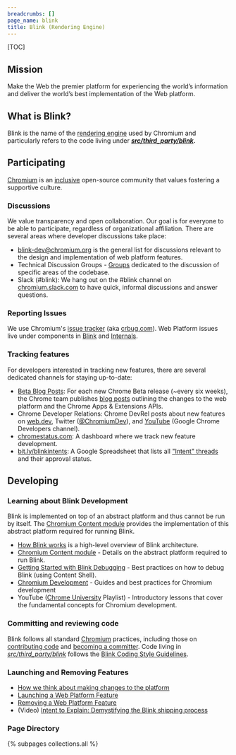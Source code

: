 ```yaml
---
breadcrumbs: []
page_name: blink
title: Blink (Rendering Engine)
---
```


[TOC]

## Mission

Make the Web the premier platform for experiencing the world’s information and
deliver the world’s best implementation of the Web platform.

## What is Blink?

Blink is the name of the [rendering
engine](https://en.wikipedia.org/wiki/Web_browser_engine) used by Chromium and
particularly refers to the code living under
***[src/third_party/blink](https://chromium.googlesource.com/chromium/src/+/HEAD/third_party/blink/).***

## Participating

[Chromium](http://chromium.org) is an
[inclusive](https://chromium.googlesource.com/chromium/src/+/HEAD/CODE_OF_CONDUCT.md)
open-source community that values fostering a supportive culture.

### Discussions

We value transparency and open collaboration. Our goal is for everyone to be
able to participate, regardless of organizational affiliation. There are several
areas where developer discussions take place:

*   [blink-dev@chromium.org](https://groups.google.com/a/chromium.org/group/blink-dev/topics)
            is the general list for discussions relevant to the design and
            implementation of web platform features.
*   Technical Discussion Groups -
            [Groups](/developers/technical-discussion-groups) dedicated to the
            discussion of specific areas of the codebase.
*   Slack (#blink): We hang out on the #blink channel on
            [chromium.slack.com](https://chromium.slack.com) to have quick,
            informal discussions and answer questions.

### Reporting Issues

We use Chromium's [issue
tracker](https://bugs.chromium.org/p/chromium/issues/list) (aka
[crbug.com](http://crbug.com)). Web Platform issues live under components in
[Blink](https://bugs.chromium.org/p/chromium/issues/list?q=component%3Ablink&can=2)
and
[Internals](https://bugs.chromium.org/p/chromium/issues/list?q=component%3Ainternals&can=2).

### Tracking features

For developers interested in tracking new features, there are several dedicated
channels for staying up-to-date:

*   [Beta Blog Posts](https://blog.chromium.org/search/label/beta): For
            each new Chrome Beta release (~every six weeks), the Chrome team
            publishes [blog posts](https://blog.chromium.org/search/label/beta)
            outlining the changes to the web platform and the Chrome Apps &
            Extensions APIs.
*   Chrome Developer Relations: Chrome DevRel posts about new features
            on [web.dev](https://web.dev/), Twitter
            ([@ChromiumDev](https://twitter.com/ChromiumDev)), and
            [YouTube](https://www.youtube.com/user/ChromeDevelopers/) (Google
            Chrome Developers channel).
*   [chromestatus.com](https://www.chromestatus.com/): A dashboard where
            we track new feature development.
*   [bit.ly/blinkintents](https://bit.ly/blinkintents): A Google
            Spreadsheet that lists all ["Intent"
            threads](/blink#TOC-Web-Platform-Changes:-Process) and their
            approval status.

## Developing

### Learning about Blink Development

Blink is implemented on top of an abstract platform and thus cannot be run by
itself. The [Chromium Content module](/developers/content-module) provides the
implementation of this abstract platform required for running Blink.

*   [How Blink
            works](https://docs.google.com/document/d/1aitSOucL0VHZa9Z2vbRJSyAIsAz24kX8LFByQ5xQnUg)
            is a high-level overview of Blink architecture.
*   [Chromium Content module](/developers/content-module) - Details on
            the abstract platform required to run Blink.
*   [Getting Started with Blink
            Debugging](/blink/getting-started-with-blink-debugging) - Best
            practices on how to debug Blink (using Content Shell).
*   [Chromium Development](/developers) - Guides and best practices for
            Chromium development
*   YouTube ([Chrome
            University](https://www.youtube.com/playlist?list=PLNYkxOF6rcICgS7eFJrGDhMBwWtdTgzpx)
            Playlist) - Introductory lessons that cover the fundamental concepts
            for Chromium development.

### Committing and reviewing code

Blink follows all standard [Chromium](/developers) practices, including those on
[contributing
code](https://chromium.googlesource.com/chromium/src/+/HEAD/docs/contributing.md)
and [becoming a committer](/getting-involved/become-a-committer). Code living in
*[src/third_party/blink](https://chromium.googlesource.com/chromium/src/+/HEAD/third_party/blink/)*
follows the [Blink Coding Style Guidelines](/blink/coding-style).

### Launching and Removing Features

*   [How we think about making changes to the
            platform](/blink/guidelines/web-platform-changes-guidelines)
*   [Launching a Web Platform Feature](/blink/launching-features)
*   [Removing a Web Platform Feature](/blink/deprecating-features)
*   (Video) [Intent to Explain: Demystifying the Blink shipping
            process](https://www.youtube.com/watch?v=y3EZx_b-7tk)

### Page Directory

{% subpages collections.all %}
